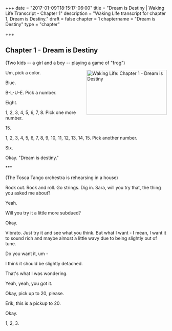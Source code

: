 +++
date = "2017-01-09T18:15:17-06:00"
title = "Dream is Destiny | Waking Life Transcript - Chapter 1"
description = "Waking Life transcript for chapter 1, Dream is Destiny."
draft = false
chapter = 1
chaptername = "Dream is Destiny"
type = "chapter"

+++

## Chapter 1 - Dream is Destiny

<p>(Two kids -- a girl and a boy -- playing a game of "frog")</p>
<p><a onclick="window.open(this.href);return false;" href="http://media.jamesrskemp.com/graphics/wakingLife/WakingLife_01_1.jpg"><img src="http://media.jamesrskemp.com/graphics/wakingLife/WakingLife_01_1_t.jpg" alt="Waking Life: Chapter 1 - Dream is Destiny" style="width:250px;height:140px;" align="right" /></a>Um, pick a color.</p>
<p>Blue.</p>
<p>B-L-U-E. Pick a number.</p>
<p>Eight.</p>
<p>1, 2, 3, 4, 5, 6, 7, 8. Pick one more number.</p>
<p>15.</p>
<p>1, 2, 3, 4, 5, 6, 7, 8, 9, 10, 11, 12, 13, 14, 15. Pick another number.</p>
<p>Six.</p>
<p>Okay. "Dream is destiny."</p>
<p>***</p>
<p>(The Tosca Tango orchestra is rehearsing in a house)</p>
<p>Rock out. Rock and roll. Go strings. Dig in. Sara, will you try that, the thing you asked me about?</p>
<p>Yeah.</p>
<p>Will you try it a little more subdued?</p>
<p>Okay.</p>
<p>Vibrato. Just try it and see what you think. But what I want - I mean, I want it to sound rich and maybe almost a little wavy due to being slightly out of tune.</p>
<p>Do you want it, um -</p>
<p>I think it should be slightly detached.</p>
<p>That's what I was wondering.</p>
<p>Yeah, yeah, you got it.</p>
<p>Okay, pick up to 20, please.</p>
<p>Erik, this is a pickup to 20.</p>
<p>Okay.</p>
<p>1, 2, 3.</p>
